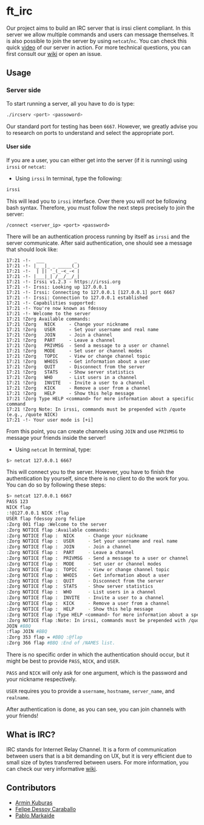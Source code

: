 # ft_irc

Our project aims to build an IRC server that is irssi client compliant. In this server we allow multiple commands and users can message themselves. It is also possible to join the server by using `netcat`/`nc`. You can check this quick [video](https://www.youtube.com/watch?v=ZtNOcTy7Kqg) of our server in action. For more technical questions, you can first consult our [wiki](https://github.com/arminKuburas/ft_irc/wiki/) or open an issue.

## Usage

### Server side
To start running a server, all you have to do is type:
```bash
./ircserv <port> <passoword>
```
Our standard port for testing has been `6667`. However, we greatly advise you to research on ports to understand and select the appropriate port.

#### User side
If you are a user, you can either get into the server (if it is running) using `irssi` or `netcat`:


- Using `irssi`
In terminal, type the following:
```bash
irssi
```
This will lead you to `irssi` interface. Over there you will *not* be following bash syntax. Therefore, you must follow the next steps precisely to join the server:
```
/connect <server_ip> <port> <password>
```
There will be an authentication process running by itself as `irssi` and the server communicate. After said authentication, one should see a message that should look like:

```
17:21 -!-  ___           _
17:21 -!- |_ _|_ _ _____(_)
17:21 -!-  | || '_(_-<_-< |
17:21 -!- |___|_| /__/__/_|
17:21 -!- Irssi v1.2.3 - https://irssi.org
17:21 -!- Irssi: Looking up 127.0.0.1
17:21 -!- Irssi: Connecting to 127.0.0.1 [127.0.0.1] port 6667
17:21 -!- Irssi: Connection to 127.0.0.1 established
17:21 -!- Capabilities supported: 
17:21 -!- You're now known as fdessoy
17:21 -!- Welcome to the server
17:21 !Zorg Available commands:
17:21 !Zorg   NICK     - Change your nickname
17:21 !Zorg   USER     - Set your username and real name
17:21 !Zorg   JOIN     - Join a channel
17:21 !Zorg   PART     - Leave a channel
17:21 !Zorg   PRIVMSG  - Send a message to a user or channel
17:21 !Zorg   MODE     - Set user or channel modes
17:21 !Zorg   TOPIC    - View or change channel topic
17:21 !Zorg   WHOIS    - Get information about a user
17:21 !Zorg   QUIT     - Disconnect from the server
17:21 !Zorg   STATS    - Show server statistics
17:21 !Zorg   WHO      - List users in a channel
17:21 !Zorg   INVITE   - Invite a user to a channel
17:21 !Zorg   KICK     - Remove a user from a channel
17:21 !Zorg   HELP     - Show this help message
17:21 !Zorg Type HELP <command> for more information about a specific command
17:21 !Zorg Note: In irssi, commands must be prepended with /quote (e.g., /quote NICK)
17:21 -!- Your user mode is [+i]
```
From this point, you can create channels using `JOIN` and use `PRIVMSG` to message your friends inside the server!

- Using `netcat`
In terminal, type:
```bash
$> netcat 127.0.0.1 6667
```
This will connect you to the server. However, you have to finish the authentication by yourself, since there is no client to do the work for you. You can do so by following these steps:
```bash
$> netcat 127.0.0.1 6667    
PASS 123
NICK flap
:!@127.0.0.1 NICK :flap
USER flap fdessoy zorg felipe      
:Zorg 001 flap :Welcome to the server
:Zorg NOTICE flap :Available commands:
:Zorg NOTICE flap :  NICK     - Change your nickname
:Zorg NOTICE flap :  USER     - Set your username and real name
:Zorg NOTICE flap :  JOIN     - Join a channel
:Zorg NOTICE flap :  PART     - Leave a channel
:Zorg NOTICE flap :  PRIVMSG  - Send a message to a user or channel
:Zorg NOTICE flap :  MODE     - Set user or channel modes
:Zorg NOTICE flap :  TOPIC    - View or change channel topic
:Zorg NOTICE flap :  WHOIS    - Get information about a user
:Zorg NOTICE flap :  QUIT     - Disconnect from the server
:Zorg NOTICE flap :  STATS    - Show server statistics
:Zorg NOTICE flap :  WHO      - List users in a channel
:Zorg NOTICE flap :  INVITE   - Invite a user to a channel
:Zorg NOTICE flap :  KICK     - Remove a user from a channel
:Zorg NOTICE flap :  HELP     - Show this help message
:Zorg NOTICE flap :Type HELP <command> for more information about a specific command
:Zorg NOTICE flap :Note: In irssi, commands must be prepended with /quote (e.g., /quote NICK)
JOIN #BBQ
:flap JOIN #BBQ
:Zorg 353 flap = #BBQ :@flap 
:Zorg 366 flap #BBQ :End of /NAMES list.
```
There is no specific order in which the authentication should occur, but it might be best to provide `PASS`, `NICK`, and `USER`. 

`PASS` and `NICK` will only ask for one argument, which is the password and your nickname respectively. 

`USER` requires you to provide a `username`, `hostname`, `server_name`, and `realname`.

After authentication is done, as you can see, you can join channels with your friends!

## What is IRC?

IRC stands for Internet Relay Channel. It is a form of communication between users that is a bit demanding on UX, but it is very efficient due to small size of bytes transferred between users. For more information, you can check our very informative [wiki](https://github.com/ArminKuburas/ft_irc/wiki).

## Contributors

- [Armin Kuburas](https://github.com/ArminKuburas/)
- [Felipe Dessoy Caraballo](https://github.com/fjjdessoycaraballo)
- [Pablo Markaide](https://github.com/pmarkaide)
